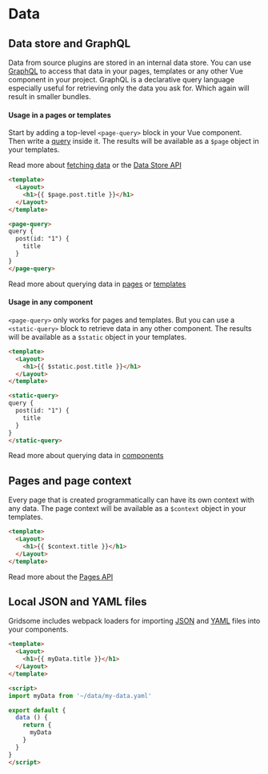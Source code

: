 # Data

## Data store and GraphQL

Data from source plugins are stored in an internal data store. You can use [GraphQL](https://graphql.org/) to access that data in your pages, templates or any other Vue component in your project. GraphQL is a declarative query language especially useful for retrieving only the data you ask for. Which again will result in smaller bundles.

#### Usage in a pages or templates

Start by adding a top-level `<page-query>` block in your Vue component. Then write a [query](https://graphql.github.io/learn/queries/) inside it. The results will be available as a `$page` object in your templates.

Read more about [fetching data](/docs/fetching-data) or the [Data Store API](/docs/data-store-api)

```html
<template>
  <Layout>
    <h1>{{ $page.post.title }}</h1>
  </Layout>
</template>

<page-query>
query {
  post(id: "1") {
    title
  }
}
</page-query>
```

Read more about querying data in [pages](/docs/querying-data#query-data-in-pages) or [templates](/docs/querying-data#query-data-in-templates)

#### Usage in any component

`<page-query>` only works for pages and templates. But you can use a `<static-query>` block to retrieve data in any other component. The results will be available as a `$static` object in your templates.

```html
<template>
  <Layout>
    <h1>{{ $static.post.title }}</h1>
  </Layout>
</template>

<static-query>
query {
  post(id: "1") {
    title
  }
}
</static-query>
```

Read more about querying data in [components](/docs/querying-data#query-data-in-components)

## Pages and page context

Every page that is created programmatically can have its own context with any data. The page context will be available as a `$context` object in your templates.

```html
<template>
  <Layout>
    <h1>{{ $context.title }}</h1>
  </Layout>
</template>
```

Read more about the [Pages API](/docs/pages-api)

## Local JSON and YAML files

Gridsome includes webpack loaders for importing [JSON](https://www.json.org/) and [YAML](https://yaml.org/) files into your components.

```html
<template>
  <Layout>
    <h1>{{ myData.title }}</h1>
  </Layout>
</template>

<script>
import myData from '~/data/my-data.yaml'

export default {
  data () {
    return {
      myData
    }
  }
}
</script>
```
